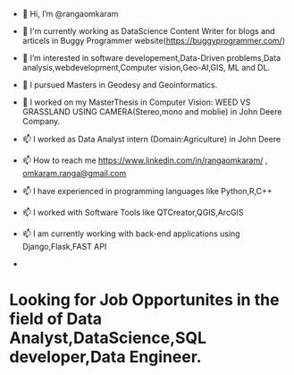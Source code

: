 - 👋 Hi, I’m @rangaomkaram
- 👀 I'm currently working as DataScience Content Writer for blogs and articels in Buggy Programmer website(https://buggyprogrammer.com/)
- 👀 I’m interested in software developement,Data-Driven problems,Data analysis,webdevelopment,Computer vision,Geo-AI,GIS, ML and DL. 
- 🌱 I  pursued Masters in Geodesy and Geoinformatics.
- 💞️ I worked on my  MasterThesis in Computer Vision: WEED VS GRASSLAND USING CAMERA(Stereo,mono and moblie) in John Deere Company.
- 📫 I worked as Data Analyst intern (Domain:Agriculture) in John Deere
- 📫 How to reach me https://www.linkedin.com/in/rangaomkaram/ , omkaram.ranga@gmail.com

- 📫 I have experienced in programming languages like Python,R,C++
- 📫 I worked with Software Tools like QTCreator,QGIS,ArcGIS
- 📫 I am currently working   with  back-end applications using Django,Flask,FAST API
- 
# Looking for Job Opportunites in the field of Data Analyst,DataScience,SQL developer,Data Engineer.
<!---
rangaomkaram/rangaomkaram is a ✨ special ✨ repository because its `README.md` (this file) appears on your GitHub profile.
You can click the Preview link to take a look at your changes.
--->
